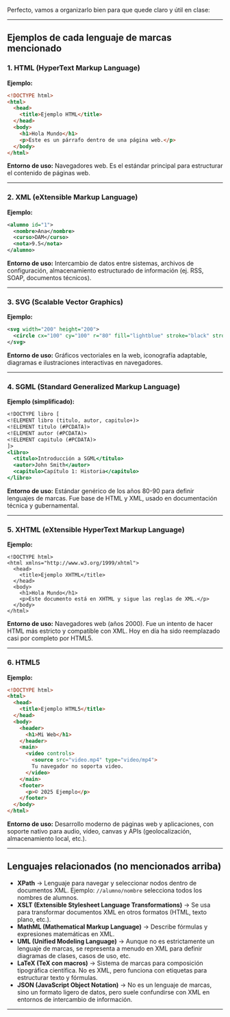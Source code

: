 Perfecto, vamos a organizarlo bien para que quede claro y útil en clase:

---

## **Ejemplos de cada lenguaje de marcas mencionado**

### **1. HTML (HyperText Markup Language)**

**Ejemplo:**

```html
<!DOCTYPE html>
<html>
  <head>
    <title>Ejemplo HTML</title>
  </head>
  <body>
    <h1>Hola Mundo</h1>
    <p>Este es un párrafo dentro de una página web.</p>
  </body>
</html>
```

**Entorno de uso:** Navegadores web. Es el estándar principal para estructurar el contenido de páginas web.

---

### **2. XML (eXtensible Markup Language)**

**Ejemplo:**

```xml
<alumno id="1">
  <nombre>Ana</nombre>
  <curso>DAM</curso>
  <nota>9.5</nota>
</alumno>
```

**Entorno de uso:** Intercambio de datos entre sistemas, archivos de configuración, almacenamiento estructurado de información (ej. RSS, SOAP, documentos técnicos).

---

### **3. SVG (Scalable Vector Graphics)**

**Ejemplo:**

```svg
<svg width="200" height="200">
  <circle cx="100" cy="100" r="80" fill="lightblue" stroke="black" stroke-width="3"/>
</svg>
```

**Entorno de uso:** Gráficos vectoriales en la web, iconografía adaptable, diagramas e ilustraciones interactivas en navegadores.

---

### **4. SGML (Standard Generalized Markup Language)**

**Ejemplo (simplificado):**

```sgml
<!DOCTYPE libro [
<!ELEMENT libro (titulo, autor, capitulo+)>
<!ELEMENT titulo (#PCDATA)>
<!ELEMENT autor (#PCDATA)>
<!ELEMENT capitulo (#PCDATA)>
]>
<libro>
  <titulo>Introducción a SGML</titulo>
  <autor>John Smith</autor>
  <capitulo>Capítulo 1: Historia</capitulo>
</libro>
```

**Entorno de uso:** Estándar genérico de los años 80-90 para definir lenguajes de marcas. Fue base de HTML y XML, usado en documentación técnica y gubernamental.

---

### **5. XHTML (eXtensible HyperText Markup Language)**

**Ejemplo:**

```xhtml
<!DOCTYPE html>
<html xmlns="http://www.w3.org/1999/xhtml">
  <head>
    <title>Ejemplo XHTML</title>
  </head>
  <body>
    <h1>Hola Mundo</h1>
    <p>Este documento está en XHTML y sigue las reglas de XML.</p>
  </body>
</html>
```

**Entorno de uso:** Navegadores web (años 2000). Fue un intento de hacer HTML más estricto y compatible con XML. Hoy en día ha sido reemplazado casi por completo por HTML5.

---

### **6. HTML5**

**Ejemplo:**

```html
<!DOCTYPE html>
<html>
  <head>
    <title>Ejemplo HTML5</title>
  </head>
  <body>
    <header>
      <h1>Mi Web</h1>
    </header>
    <main>
      <video controls>
        <source src="video.mp4" type="video/mp4">
        Tu navegador no soporta video.
      </video>
    </main>
    <footer>
      <p>© 2025 Ejemplo</p>
    </footer>
  </body>
</html>
```

**Entorno de uso:** Desarrollo moderno de páginas web y aplicaciones, con soporte nativo para audio, vídeo, canvas y APIs (geolocalización, almacenamiento local, etc.).

---

## **Lenguajes relacionados (no mencionados arriba)**

* **XPath** → Lenguaje para navegar y seleccionar nodos dentro de documentos XML. Ejemplo: `//alumno/nombre` selecciona todos los nombres de alumnos.
* **XSLT (Extensible Stylesheet Language Transformations)** → Se usa para transformar documentos XML en otros formatos (HTML, texto plano, etc.).
* **MathML (Mathematical Markup Language)** → Describe fórmulas y expresiones matemáticas en XML.
* **UML (Unified Modeling Language)** → Aunque no es estrictamente un lenguaje de marcas, se representa a menudo en XML para definir diagramas de clases, casos de uso, etc.
* **LaTeX (TeX con macros)** → Sistema de marcas para composición tipográfica científica. No es XML, pero funciona con etiquetas para estructurar texto y fórmulas.
* **JSON (JavaScript Object Notation)** → No es un lenguaje de marcas, sino un formato ligero de datos, pero suele confundirse con XML en entornos de intercambio de información.

---

